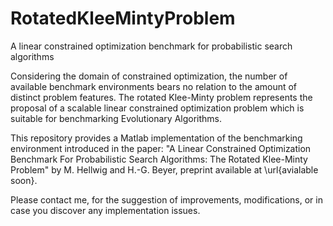 # RotatedKleeMintyProblem
A linear constrained optimization benchmark for probabilistic search algorithms

Considering the domain of constrained optimization, the number of available benchmark environments bears no relation to the amount of distinct problem features. The rotated Klee-Minty problem represents the proposal of a scalable linear constrained optimization problem which is suitable for benchmarking Evolutionary Algorithms.

This repository provides a Matlab implementation of the benchmarking environment introduced in the paper:
"A Linear Constrained Optimization Benchmark For Probabilistic Search Algorithms: The Rotated Klee-Minty Problem"
by M. Hellwig and H.-G. Beyer, preprint available at \url{avialable soon}.

Please contact me, for the suggestion of improvements, modifications, or in case you discover any implementation issues.
